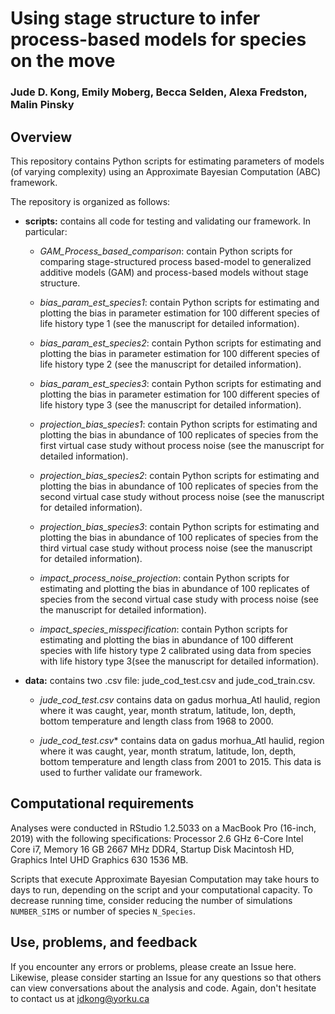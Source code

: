 # Using stage structure to infer process-based models for species on the move

### Jude D. Kong, Emily Moberg, Becca Selden, Alexa Fredston, Malin Pinsky
## Overview

This repository contains Python scripts for estimating parameters of models (of varying complexity) using an Approximate Bayesian Computation (ABC) framework. 

The repository is organized as follows:


* **scripts:** contains all code for testing and validating our framework. In particular: 

     * *GAM_Process_based_comparison*:  contain Python scripts for comparing stage-structured process based-model  to  generalized additive models (GAM) and process-based models without stage structure. 

     * *bias_param_est_species1*: contain Python scripts for estimating and plotting the bias in parameter estimation for 100 different species of life history type 1 (see  the manuscript for detailed information).
     
     * *bias_param_est_species2*: contain Python scripts for estimating and plotting the bias in parameter estimation for 100 different species of life history type 2 (see  the manuscript for detailed information).
     
     * *bias_param_est_species3*: contain Python scripts for estimating and plotting the bias in parameter estimation for 100 different species of life history type 3 (see  the manuscript for detailed information).
     
     * *projection_bias_species1*: contain Python scripts for estimating and plotting the bias in abundance of 100 replicates of species from the first virtual case study without process noise (see  the manuscript for detailed information).
     
     * *projection_bias_species2*: contain Python scripts for estimating and plotting the bias in abundance of 100 replicates of species from the second virtual case study without process noise (see  the manuscript for detailed information).
     
     * *projection_bias_species3*: contain Python scripts for estimating and plotting the bias in abundance of 100 replicates of species from the third virtual case study without process noise (see  the manuscript for detailed information).
     
     * *impact_process_noise_projection*: contain Python scripts for estimating and plotting the bias in abundance of 100 replicates of species from the second virtual case study with process noise (see  the manuscript for detailed information).
     
     * *impact_species_misspecification*: contain Python scripts for estimating and plotting the bias in abundance of 100 different species with life history type 2 calibrated using data from species with life history type 3(see  the manuscript for detailed information).
     

* **data:** contains  two .csv file: jude_cod_test.csv and jude_cod_train.csv.  
    * *jude_cod_test.csv*  contains data on gadus morhua_Atl haulid, region where it was caught, year, month stratum, latitude, Ion, depth, bottom temperature and length class from 1968 to 2000. 
   
    * *jude_cod_test.csv** contains data on gadus morhua_Atl haulid, region where it was caught, year, month stratum, latitude, Ion, depth, bottom temperature and length class from 2001 to 2015. This data is used to further validate our framework. 


## Computational requirements

Analyses were conducted in RStudio 1.2.5033 on a MacBook Pro (16-inch, 2019)  with the following specifications: Processor 2.6 GHz 6-Core Intel Core i7, 
Memory 16 GB 2667 MHz DDR4, Startup Disk Macintosh HD, Graphics Intel UHD Graphics 630 1536 MB.

Scripts that execute Approximate Bayesian Computation may take hours to days to run, depending on the script and your computational capacity. To decrease running time, consider reducing the number of simulations `NUMBER_SIMS` or number of species `N_Species`.

## Use, problems, and feedback

If you encounter any errors or problems, please create an Issue here. Likewise, please consider starting an Issue for any questions so that others can view conversations about the analysis and code. Again, don't hesitate to contact us at jdkong@yorku.ca

